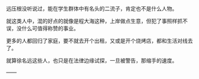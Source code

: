 远压根没听说过，能在学生群体中有名头的二流子，肯定也不是什么人物。

就这类人中，混的好点的就像是程大海这种，上岸做点生意，但犯了事照样抓不误，没什么可值得称赞的事业。

更多的人都回归了家庭，要不就去开个出租，又或是开个烧烤店，都和生活对线去了。

就算徐名远这些人，也只是在法律边缘试探，一旦被警告，那缩手的速度。

——

